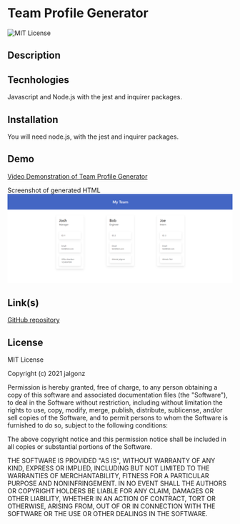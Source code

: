 # Team Profile Generator

![MIT License](https://img.shields.io/badge/License-MIT-blue.svg)


## Description


## Tecnhologies
Javascript and Node.js with the jest and inquirer packages.

## Installation

You will need node.js, with the jest and inquirer packages.

## Demo

[Video Demonstration of Team Profile Generator](https://drive.google.com/file/d/121G09wRit-fyzfAB9MwCgtiFM6iTQp__/view)

Screenshot of generated HTML
![Example of generated team page](/assets/gen-html.png)


## Link(s)

[GitHub repository]()


## License

MIT License

Copyright (c) 2021 jalgonz

Permission is hereby granted, free of charge, to any person obtaining a copy
of this software and associated documentation files (the "Software"), to deal
in the Software without restriction, including without limitation the rights
to use, copy, modify, merge, publish, distribute, sublicense, and/or sell
copies of the Software, and to permit persons to whom the Software is
furnished to do so, subject to the following conditions:

The above copyright notice and this permission notice shall be included in all
copies or substantial portions of the Software.

THE SOFTWARE IS PROVIDED "AS IS", WITHOUT WARRANTY OF ANY KIND, EXPRESS OR
IMPLIED, INCLUDING BUT NOT LIMITED TO THE WARRANTIES OF MERCHANTABILITY,
FITNESS FOR A PARTICULAR PURPOSE AND NONINFRINGEMENT. IN NO EVENT SHALL THE
AUTHORS OR COPYRIGHT HOLDERS BE LIABLE FOR ANY CLAIM, DAMAGES OR OTHER
LIABILITY, WHETHER IN AN ACTION OF CONTRACT, TORT OR OTHERWISE, ARISING FROM,
OUT OF OR IN CONNECTION WITH THE SOFTWARE OR THE USE OR OTHER DEALINGS IN THE
SOFTWARE.